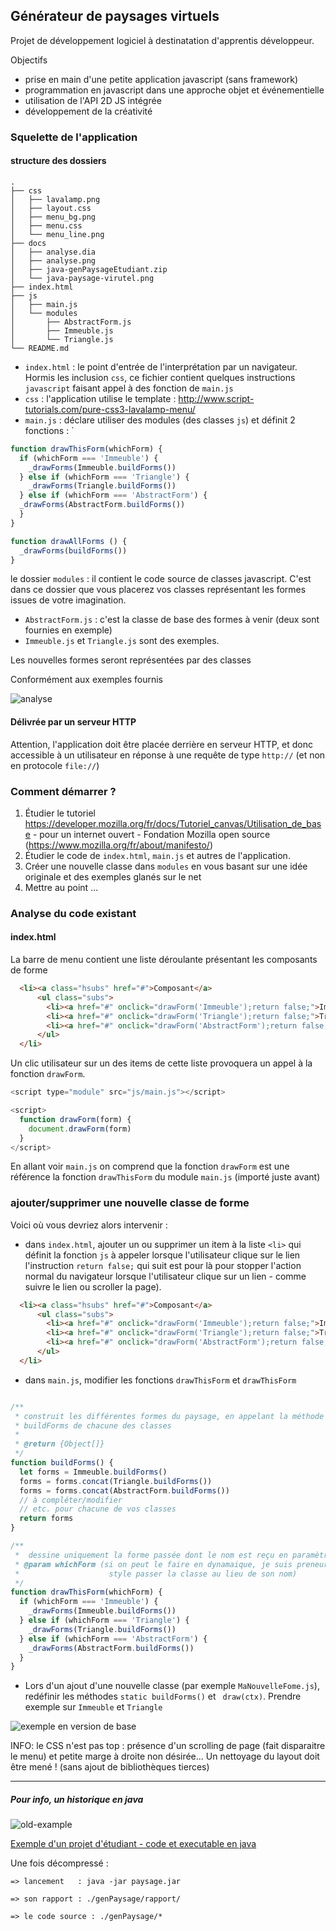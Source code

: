 ## Générateur de paysages virtuels 

Projet de développement logiciel à destinatation d'apprentis développeur.

Objectifs  

* prise en main d'une petite application javascript (sans framework)
* programmation en javascript dans une approche objet et événementielle
* utilisation de l'API 2D JS intégrée
* développement de la créativité  

### Squelette de l'application

#### structure des dossiers

```
.
├── css
│   ├── lavalamp.png
│   ├── layout.css
│   ├── menu_bg.png
│   ├── menu.css
│   └── menu_line.png
├── docs
│   ├── analyse.dia
│   ├── analyse.png
│   ├── java-genPaysageEtudiant.zip
│   └── java-paysage-virutel.png
├── index.html
├── js
│   ├── main.js
│   └── modules
│       ├── AbstractForm.js
│       ├── Immeuble.js
│       └── Triangle.js
└── README.md
```

* `index.html` : le point d'entrée de l'interprétation par un navigateur. Hormis les inclusion `css`, 
ce fichier contient quelques instructions `javascript` faisant appel à des fonction de `main.js`
* `css` : l'application utilise le template : http://www.script-tutorials.com/pure-css3-lavalamp-menu/
* `main.js` : déclare utiliser des modules (des classes `js`) et définit 2 fonctions : ̀

```javascript 
function drawThisForm(whichForm) {
  if (whichForm === 'Immeuble') {
    _drawForms(Immeuble.buildForms())
  } else if (whichForm === 'Triangle') {
    _drawForms(Triangle.buildForms())
  } else if (whichForm === 'AbstractForm') {
  _drawForms(AbstractForm.buildForms())
  }
}

function drawAllForms () {
  _drawForms(buildForms())
}
```

le dossier `modules` : il contient le code source de classes javascript. C'est dans ce dossier 
que vous placerez vos classes représentant les formes issues de votre imagination. 

* `AbstractForm.js` : c'est la classe de base des formes à venir (deux sont fournies en exemple)
* `Immeuble.js` et `Triangle.js` sont des exemples.

Les nouvelles formes seront représentées par des classes

Conformément aux exemples fournis 
 
 
![analyse](docs/analyse.png)


#### Délivrée par un serveur HTTP

Attention, l'application doit être placée derrière en serveur HTTP, et 
donc accessible à un utilisateur en réponse à une 
requête de type `http://` (et non en protocole `file://`)  


### Comment démarrer ?

1. Étudier le tutoriel https://developer.mozilla.org/fr/docs/Tutoriel_canvas/Utilisation_de_base - pour un internet ouvert - Fondation Mozilla open source (https://www.mozilla.org/fr/about/manifesto/)  
2. Étudier le code de `index.html`, `main.js` et autres de l'application.
3. Créer une nouvelle classe dans `modules` en vous basant sur une idée originale et des exemples glanés sur le net 
4. Mettre au point ... 

### Analyse du code existant

#### index.html

La barre de menu contient une liste déroulante présentant les composants de forme

```html
  <li><a class="hsubs" href="#">Composant</a>
      <ul class="subs">
        <li><a href="#" onclick="drawForm('Immeuble');return false;">Immeuble</a></li>
        <li><a href="#" onclick="drawForm('Triangle');return false;">Triangle</a></li>
        <li><a href="#" onclick="drawForm('AbstractForm');return false;">AbstractForm</a></li>
      </ul>
  </li>
```

Un clic utilisateur sur un des items de cette liste provoquera 
un appel à la fonction `drawForm`.

```javascript
<script type="module" src="js/main.js"></script>

<script>
  function drawForm(form) {
    document.drawForm(form)
  }
</script>

``` 
En allant voir  `main.js` on comprend que la fonction `drawForm` 
est une référence la fonction  `drawThisForm` du module `main.js` (importé juste avant)
  

### ajouter/supprimer une nouvelle classe de forme

Voici où vous devriez alors intervenir  :

* dans `index.html`, ajouter un ou supprimer un item à la liste `<li>` qui 
définit la fonction `js` à appeler lorsque l'utilisateur clique sur le lien l'instruction 
`return false;` qui suit est pour là pour stopper l'action normal du navigateur 
lorsque l'utilisateur clique sur un lien - comme suivre le lien ou scroller la page).     

```html
  <li><a class="hsubs" href="#">Composant</a>
      <ul class="subs">
        <li><a href="#" onclick="drawForm('Immeuble');return false;">Immeuble</a></li>
        <li><a href="#" onclick="drawForm('Triangle');return false;">Triangle</a></li>
        <li><a href="#" onclick="drawForm('AbstractForm');return false;">AbstractForm</a></li>
      </ul>
  </li>
```

* dans `main.js`, modifier les fonctions `drawThisForm` et `drawThisForm`  

```javascript

/**
 * construit les différentes formes du paysage, en appelant la méthode statique
 * buildForms de chacune des classes
 * 
 * @return {Object[]}
 */
function buildForms() {
  let forms = Immeuble.buildForms()
  forms = forms.concat(Triangle.buildForms())
  forms = forms.concat(AbstractForm.buildForms())
  // à compléter/modifier
  // etc. pour chacune de vos classes
  return forms
}

/**
 *  dessine uniquement la forme passée dont le nom est reçu en paramètre
 * @param whichForm (si on peut le faire en dynamaique, je suis preneur,
 *                    style passer la classe au lieu de son nom)
 */
function drawThisForm(whichForm) {
  if (whichForm === 'Immeuble') {
    _drawForms(Immeuble.buildForms())
  } else if (whichForm === 'Triangle') {
    _drawForms(Triangle.buildForms())
  } else if (whichForm === 'AbstractForm') {
    _drawForms(AbstractForm.buildForms())
  }
}

```

* Lors d'un ajout d'une nouvelle classe  (par exemple `MaNouvelleFome.js`), 
redéfinir les méthodes `static buildForms()` et ` draw(ctx)`. Prendre exemple sur `Immeuble` et `Triangle`

 ![exemple en version de base](docs/exemple-app-init.png)

INFO: le CSS n'est pas top : présence d'un scrolling de page (fait disparaitre le menu) 
et petite marge à droite non désirée... Un nettoyage du layout doit être mené ! (sans ajout de bibliothèques tierces)

<hr>

##### Pour info, un historique en java

 ![old-example](docs/java-paysage-virutel.png)

[Exemple d'un projet d'étudiant - code et executable en java](docs/java-genPaysageEtudiant.zip) 

Une fois décompressé :

`=> lancement   : java -jar paysage.jar`

`=> son rapport : ./genPaysage/rapport/`

`=> le code source : ./genPaysage/*`


